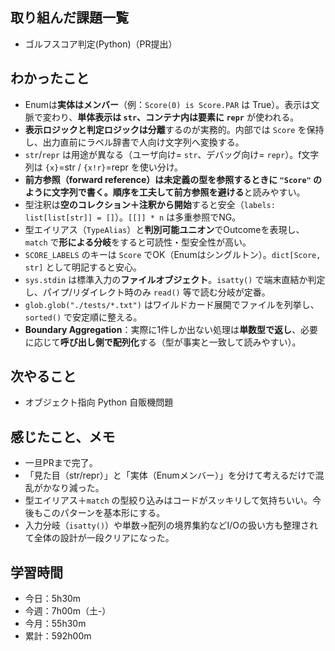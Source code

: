 ## 取り組んだ課題一覧
- ゴルフスコア判定(Python)（PR提出）
## わかったこと
- Enumは**実体はメンバー**（例：`Score(0) is Score.PAR` は True）。表示は文脈で変わり、**単体表示は `str`、コンテナ内は要素に `repr`** が使われる。
- **表示ロジックと判定ロジックは分離**するのが実務的。内部では `Score` を保持し、出力直前にラベル辞書で人向け文字列へ変換する。
- `str`/`repr` は用途が異なる（ユーザ向け= `str`、デバッグ向け= `repr`）。f文字列は `{x}`=str / `{x!r}`=repr を使い分け。
- **前方参照（forward reference）**は未定義の型を参照するときに `"Score"` のように文字列で書く。順序を工夫して**前方参照を避ける**と読みやすい。
- 型注釈は**空のコレクション＋注釈から開始**すると安全（`labels: list[list[str]] = []`）。`[[]] * n` は多重参照でNG。
- 型エイリアス（`TypeAlias`）と**判別可能ユニオン**でOutcomeを表現し、`match` で**形による分岐**をすると可読性・型安全性が高い。
- `SCORE_LABELS` のキーは `Score` でOK（Enumはシングルトン）。`dict[Score, str]` として明記すると安心。
- `sys.stdin` は標準入力の**ファイルオブジェクト**。`isatty()` で端末直結か判定し、パイプ/リダイレクト時のみ `read()` 等で読む分岐が定番。
- `glob.glob("./tests/*.txt")` はワイルドカード展開でファイルを列挙し、`sorted()` で安定順に整える。
- **Boundary Aggregation**：実際に1件しか出ない処理は**単数型で返し**、必要に応じて**呼び出し側で配列化**する（型が事実と一致して読みやすい）。
## 次やること
- オブジェクト指向 Python 自販機問題
## 感じたこと、メモ
- 一旦PRまで完了。
- 「見た目（str/repr）」と「実体（Enumメンバー）」を分けて考えるだけで混乱がかなり減った。  
- 型エイリアス＋`match` の型絞り込みはコードがスッキリして気持ちいい。今後もこのパターンを基本形にする。  
- 入力分岐（`isatty()`）や単数→配列の境界集約などI/Oの扱い方も整理されて全体の設計が一段クリアになった。
## 学習時間
- 今日：5h30m
- 今週：7h00m（土-）
- 今月：55h30m
- 累計：592h00m